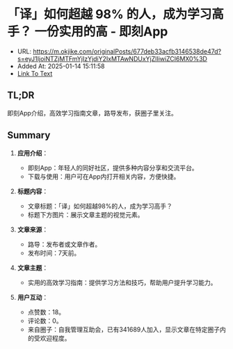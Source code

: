 # 「译」如何超越 98% 的人，成为学习高手？  一份实用的高 - 即刻App
- URL: https://m.okjike.com/originalPosts/677deb33acfb3146538de47d?s=eyJ1IjoiNTZjMTFmYjIzYjdiY2IxMTAwNDUxYjZlIiwiZCI6MX0%3D
- Added At: 2025-01-14 15:11:58
- [Link To Text](2025-01-14-「译」如何超越-98%-的人，成为学习高手？-一份实用的高---即刻app_raw.md)

## TL;DR
即刻App介绍，高效学习指南文章，路导发布，获圈子里关注。

## Summary
1. **应用介绍**：
   - 即刻App：年轻人的同好社区，提供多种内容分享和交流平台。
   - 下载与使用：用户可在App内打开相关内容，方便快捷。

2. **标题内容**：
   - 文章标题：「译」如何超越98%的人，成为学习高手？
   - 标题下方图片：展示文章主题的视觉元素。

3. **文章来源**：
   - 路导：发布者或文章作者。
   - 发布时间：7天前。

4. **文章主题**：
   - 实用的高效学习指南：提供学习方法和技巧，帮助用户提升学习能力。

5. **用户互动**：
   - 点赞数：18。
   - 评论数：0。
   - 来自圈子：自我管理互助会，已有341689人加入，显示文章在特定圈子内的受欢迎程度。
